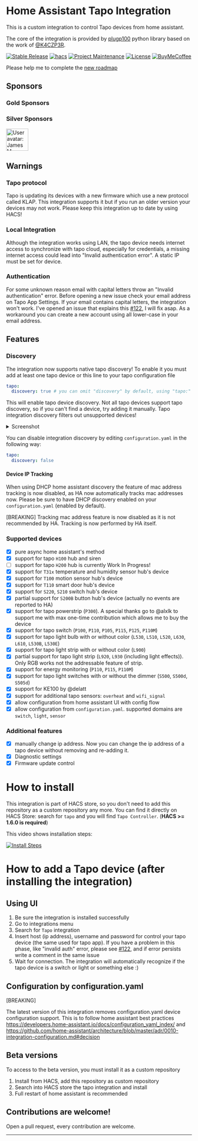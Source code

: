# Home Assistant Tapo Integration

This is a custom integration to control Tapo devices from home assistant.

The core of the integration is provided by [plugp100](https://github.com/petretiandrea/plugp100) python library based on the work of [@K4CZP3R](https://github.com/K4CZP3R/tapo-p100-python).

<!-- [![GitHub Release][releases-shield]][releases] -->
<!--- [![GitHub Activity][commits-shield]][commits] -->

<!--- [![pre-commit][pre-commit-shield]][pre-commit] -->
<!--- [![Black][black-shield]][black] -->

[![Stable Release][stable_release]][stable_release]
[![hacs][hacsbadge]][hacs]
[![Project Maintenance][maintenance-shield]][user_profile]
[![License][license-shield]](LICENSE)
[![BuyMeCoffee][buymecoffeebadge]][buymecoffee]

Please help me to complete the [new roadmap](https://github.com/petretiandrea/home-assistant-tapo-p100/discussions/655)

## Sponsors
### Gold Sponsors

<!-- gold --><!-- gold -->

### Silver Sponsors

<!-- silver --><a href="https://github.com/jmd-au"><img src="https:&#x2F;&#x2F;github.com&#x2F;jmd-au.png" width="60px" alt="User avatar: James Mac" /></a><!-- silver -->

## Warnings

### Tapo protocol

Tapo is updating its devices with a new firmware which use a new protocol called KLAP. This integration supports it but if you run an older version your devices may not work. Please keep this integration up to date by using HACS!

### Local Integration

Although the integration works using LAN, the tapo device needs internet access to synchronize with tapo cloud, especially for credentials, a missing internet access could lead into "Invalid authentication error". A static IP must be set for device.

### Authentication

For some unknown reason email with capital letters throw an "Invalid authentication" error. Before opening a new issue check your email address on Tapo App Settings. If your email contains capital letters, the integration won't work. I've opened an issue that explains this [#122](https://github.com/petretiandrea/home-assistant-tapo-p100/issues/122), I will fix asap. As a workaround you can create a new account using all lower-case in your email address.

## Features

### Discovery

The integration now supports native tapo discovery! To enable it you must add at least one tapo device or this line to your tapo configuration file

```yaml
tapo:
  discovery: true # you can omit "discovery" by default, using "tapo:" will enable discovery automatically.
```

This will enable tapo device discovery. Not all tapo devices support tapo discovery, so if you can't find a device, try adding it manually.
Tapo integration discovery filters out unsupported devices!

<details>
  <summary>Screenshot</summary>
  
  ![Discovery](/docs/discovery-devices.png)

</details>

You can disable integration discovery by editing `configuration.yaml` in the following way:

```yaml
tapo:
  discovery: false
```

#### Device IP Tracking

When using DHCP home assistant discovery the feature of mac address tracking is now disabled, as HA now automatically tracks mac addresses now.
Please be sure to have DHCP discovery enabled on your `configuration.yaml` (enabled by default).

[BREAKING] Tracking mac address feature is now disabled as it is not recommended by HA. Tracking is now performed by HA itself.

### Supported devices

- [x] pure async home assistant's method
- [x] support for tapo `H100` hub and siren
- [ ] support for tapo `H200` hub is currently Work In Progress!
- [x] support for `T31x` temperature and humidity sensor hub's device
- [x] support for `T100` motion sensor hub's device
- [x] support for `T110` smart door hub's device
- [x] support for `S220`, `S210` switch hub's device
- [x] partial support for `S200B` button hub's device (actually no events are reported to HA)
- [x] support for tapo powerstrip (`P300`). A special thanks go to @alxlk to support me with max one-time contribution which allows me to buy the device
- [x] support for tapo switch (`P100`, `P110`, `P105`, `P115`, `P125`, `P110M`)
- [x] support for tapo light bulb with or without color (`L530`, `L510`, `L520`, `L630`, `L610`, `L530B`, `L530E`)
- [x] support for tapo light strip with or without color (`L900`)
- [x] partial support for tapo light strip (`L920`, `L930` (including light effects)). Only RGB works not the addressable feature of strip.
- [x] support for energy monitoring (`P110`, `P115`, `P110M`)
- [x] support for tapo light switches with or without the dimmer (`S500`, `S500d`, `S505d`)
- [x] support for KE100 by @delatt
- [x] support for additional tapo sensors: `overheat` and `wifi_signal`
- [x] allow configuration from home assistant UI with config flow
- [x] allow configuration from `configuration.yaml`. supported domains are `switch`, `light`, `sensor`

### Additional features

- [x] manually change ip address. Now you can change the ip address of a tapo device without removing and re-adding it.
- [x] Diagnostic settings 
- [x] Firmware update control

# How to install

This integration is part of HACS store, so you don't need to add this repository as a custom repository any more.
You can find it directly on HACS Store: search for `tapo` and you will find `Tapo Controller`. (**HACS >= 1.6.0 is required**)

This video shows installation steps:

[![Install Steps](http://img.youtube.com/vi/KSYldphgE5A/0.jpg)](https://youtu.be/KSYldphgE5A)

# How to add a Tapo device (after installing the integration)

## Using UI

1. Be sure the integration is installed successfully
2. Go to integrations menu
3. Search for `Tapo` integration
4. Insert host (ip address), username and password for control your tapo device (the same used for tapo app).
   If you have a problem in this phase, like "invalid auth" error, please see [#122](https://github.com/petretiandrea/home-assistant-tapo-p100/issues/122), and if error persists write a comment in the same issue
5. Wait for connection. The integration will automatically recognize if the tapo device is a switch or light or something else :)
<!---->

## Configuration by configuration.yaml

[BREAKING]

The latest version of this integration removes configuration.yaml device configuration support. This
is to follow home assistant best practices https://developers.home-assistant.io/docs/configuration_yaml_index/ and https://github.com/home-assistant/architecture/blob/master/adr/0010-integration-configuration.md#decision

## Beta versions

To access to the beta version, you must install it as a custom repository

1. Install from HACS, add this repository as custom repository
2. Search into HACS store the tapo integration and install
3. Full restart of home assistant is recommended

## Contributions are welcome!

Open a pull request, every contribution are welcome.

---

[integration_blueprint]: https://github.com/custom-components/integration_blueprint
[black]: https://github.com/psf/black
[black-shield]: https://img.shields.io/badge/code%20style-black-000000.svg?style=for-the-badge
[buymecoffee]: https://www.buymeacoffee.com/petretiandrea
[buymecoffeebadge]: https://www.buymeacoffee.com/assets/img/custom_images/yellow_img.png
[commits-shield]: https://img.shields.io/github/commit-activity/y/petretiandrea/tapo.svg?style=for-the-badge
[commits]: https://github.com/petretiandrea/tapo/commits/main
[hacs]: https://github.com/petretiandrea/home-assistant-tapo-p100
[hacsbadge]: https://img.shields.io/badge/HACS-Default-41BDF5.svg
[discord]: https://discord.gg/Qa5fW2R
[discord-shield]: https://img.shields.io/discord/330944238910963714.svg?style=for-the-badge
[exampleimg]: example.png
[forum-shield]: https://img.shields.io/badge/community-forum-brightgreen.svg?style=for-the-badge
[forum]: https://community.home-assistant.io/
[license-shield]: https://img.shields.io/github/license/petretiandrea/home-assistant-tapo-p100.svg
[maintenance-shield]: https://img.shields.io/badge/maintainer-%40petretiandrea-blue.svg
[pre-commit]: https://github.com/pre-commit/pre-commit
[pre-commit-shield]: https://img.shields.io/badge/pre--commit-enabled-brightgreen?style=for-the-badge
[releases-shield]: https://img.shields.io/github/release/petretiandrea/tapo.svg?style=for-the-badge
[releases]: https://github.com/petretiandrea/home-assistant-tapo-p100/releases
[user_profile]: https://github.com/petretiandrea
[stable_release]: https://img.shields.io/github/v/release/petretiandrea/home-assistant-tapo-p100?label=stable&sort=semver
